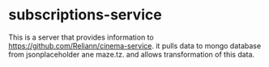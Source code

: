 # subscriptions-service
This is a server that provides information to https://github.com/Reliann/cinema-service.
it pulls data to mongo database from jsonplaceholder ane maze.tz. and allows transformation of this data.
